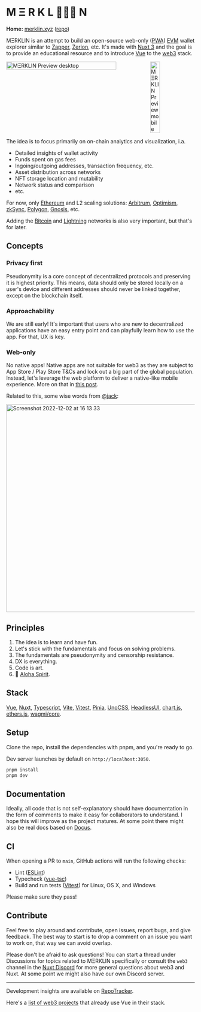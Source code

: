 # M Ξ R K L 🧙🏽‍♂️ N

__Home:__ [merklin.xyz](https://merklin.xyz) ([repo](https://github.com/toniengelhardt/merklin-website))

MΞRKLIN is an attempt to build an open-source web-only ([PWA](https://web.dev/progressive-web-apps/)) [EVM](https://ethereum.org/en/developers/docs/evm) wallet explorer similar to [Zapper](https://zapper.fi/), [Zerion](https://app.zerion.io/), etc. It's made with [Nuxt 3](https://nuxt.com) and the goal is to provide an educational resource and to introduce [Vue](https://vuejs.org) to the [web3](https://ethereum.org/en/web3) stack.

<div style="display:flex;">
  <img width="76.4%" alt="MΞRKLIN Preview desktop" src="https://user-images.githubusercontent.com/2703233/213878836-a1b509a5-264a-41a6-ad51-c7d7db6e696c.jpg">
  <img width="22.6%" alt="MΞRKLIN Preview mobile" src="https://user-images.githubusercontent.com/2703233/211804163-0251d023-51f0-4246-b4eb-7c7b6bec5da4.png">
</div>

The idea is to focus primarily on on-chain analytics and visualization, i.a.

- Detailed insights of wallet activity
- Funds spent on gas fees
- Ingoing/outgoing addresses, transaction frequency, etc.
- Asset distribution across networks
- NFT storage location and mutability
- Network status and comparison
- etc.

For now, only [Ethereum](https://ethereum.org) and L2 scaling solutions: [Arbitrum](https://arbitrum.io), [Optimism](https://www.optimism.io), [zkSync](https://zksync.io), [Polygon](https://polygon.technology), [Gnosis](https://www.gnosis.io), etc.

Adding the [Bitcoin](https://bitcoin.org) and [Lightning](https://lightning.network) networks is also very important, but that's for later.

## Concepts

### Privacy first

Pseudonymity is a core concept of decentralized protocols and preserving it is highest priority. This means, data should only be stored locally on a user's device and different addresses should never be linked together, except on the blockchain itself.

### Approachability

We are still early! It's important that users who are new to decentralized applications have an easy entry point and can playfully learn how to use the app. For that, UX is key.

### Web-only

No native apps! Native apps are not suitable for web3 as they are subject to App Store / Play Store T&Cs and lock out a big part of the global population. Instead, let's leverage the web platform to deliver a native-like mobile experience. More on that in [this post](https://itnext.io/lets-build-a-native-like-web-app-nwa-22a553fee338).

Related to this, some wise words from [@jack](https://twitter.com/jack):

<img width="554" alt="Screenshot 2022-12-02 at 16 13 33" src="https://user-images.githubusercontent.com/2703233/205336586-2517bfd2-ead1-4ace-8091-4f988e9b2df3.png">

## Principles

1. The idea is to learn and have fun.
2. Let's stick with the fundamentals and focus on solving problems.
3. The fundamentals are pseudonymity and censorship resistance.
4. DX is everything.
5. Code is art.
6. 🌺 [Aloha Spirit](https://www.hawaii.edu/uhwo/clear/home/lawaloha.html).

## Stack

[Vue](https://vuejs.org), [Nuxt](https://nuxt.com), [Typescript](https://www.typescriptlang.org), [Vite](https://vitejs.dev), [Vitest](https://vitest.dev), [Pinia](https://pinia.vuejs.org), [UnoCSS](https://uno.antfu.me), [HeadlessUI](https://headlessui.com), [chart.js](https://chartjs.org), [ethers.js](https://ethers.io), [wagmi/core](https://wagmi.sh/core).

## Setup

Clone the repo, install the dependencies with pnpm, and you're ready to go.

Dev server launches by default on `http://localhost:3050`.

```bash
pnpm install
pnpm dev
```

## Documentation

Ideally, all code that is not self-explanatory should have documentation in the form of comments to make it easy for collaborators to understand. I hope this will improve as the project matures. At some point there might also be real docs based on [Docus](https://docus.dev).

## CI

When opening a PR to `main`, GitHub actions will run the following checks:

- Lint ([ESLint](https://eslint.org))
- Typecheck ([vue-tsc](https://www.npmjs.com/package/vue-tsc))
- Build and run tests ([Vitest](https://vitest.dev)) for Linux, OS X, and Windows

Please make sure they pass!

## Contribute

Feel free to play around and contribute, open issues, report bugs, and give feedback. The best way to start is to drop a comment on an issue you want to work on, that way we can avoid overlap.

Please don't be afraid to ask questions! You can start a thread under Discussions for topics related to MΞRKLIN specifically or consult the `web3` channel in the [Nuxt Discord](https://discord.com/invite/ps2h6QT) for more general questions about web3 and Nuxt. At some point we might also have our own Discord server.

---

Development insights are available on [RepoTracker](https://repo-tracker.com/r/gh/toniengelhardt/merklin).

Here's a [list of web3 projects](https://github.com/toniengelhardt/web3-vue-and-nuxt-projects) that already use Vue in their stack.

